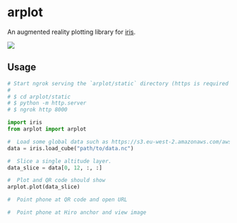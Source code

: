 # arplot

An augmented reality plotting library for [iris](https://scitools-iris.readthedocs.io/en/stable/).

![](https://i.imgur.com/XBFZp7X.gif)

## Usage

```python
# Start ngrok serving the `arplot/static` directory (https is required for camera perms on mobile)
#
# $ cd arplot/static
# $ python -m http.server
# $ ngrok http 8000

import iris
from arplot import arplot

#  Load some global data such as https://s3.eu-west-2.amazonaws.com/aws-earth-mo-examples/cafef7005477edb001aa7dc50eab78c5ef89d420.nc
data = iris.load_cube("path/to/data.nc")

#  Slice a single altitude layer.
data_slice = data[0, 12, :, :]

#  Plot and QR code should show
arplot.plot(data_slice)

#  Point phone at QR code and open URL

#  Point phone at Hiro anchor and view image
```

